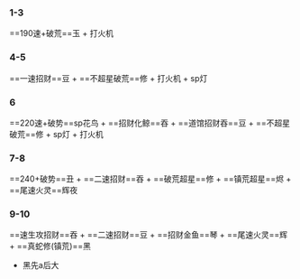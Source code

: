 ### 1-3
==190速+破荒==玉 + 打火机
### 4-5
==一速招财==豆 + ==不超星破荒==修 + 打火机 + sp灯
### 6
==220速+破势==sp花鸟 + ==招财化鲸==吞 + ==道馆招财吞==豆 + ==不超星破荒==修 + sp灯 + 打火机
### 7-8
==240+破势==丑 + ==二速招财==吞 + ==破荒超星==修 + ==镇荒超星==烬 + ==尾速火灵==辉夜
### 9-10
==速生攻招财==吞 + ==二速招财==豆 + ==招财金鱼==琴 + ==尾速火灵==辉 + ==真蛇修(镇荒)==黑 
 - 黑先a后大
